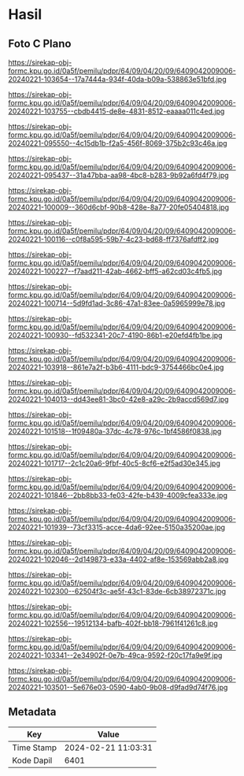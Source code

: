 # Hasil

## Foto C Plano

https://sirekap-obj-formc.kpu.go.id/0a5f/pemilu/pdpr/64/09/04/20/09/6409042009006-20240221-103654--17a7444a-934f-40da-b09a-538863e51bfd.jpg

https://sirekap-obj-formc.kpu.go.id/0a5f/pemilu/pdpr/64/09/04/20/09/6409042009006-20240221-103755--cbdb4415-de8e-4831-8512-eaaaa011c4ed.jpg

https://sirekap-obj-formc.kpu.go.id/0a5f/pemilu/pdpr/64/09/04/20/09/6409042009006-20240221-095550--4c15db1b-f2a5-456f-8069-375b2c93c46a.jpg

https://sirekap-obj-formc.kpu.go.id/0a5f/pemilu/pdpr/64/09/04/20/09/6409042009006-20240221-095437--31a47bba-aa98-4bc8-b283-9b92a6fd4f79.jpg

https://sirekap-obj-formc.kpu.go.id/0a5f/pemilu/pdpr/64/09/04/20/09/6409042009006-20240221-100009--360d6cbf-90b8-428e-8a77-20fe05404818.jpg

https://sirekap-obj-formc.kpu.go.id/0a5f/pemilu/pdpr/64/09/04/20/09/6409042009006-20240221-100116--c0f8a595-59b7-4c23-bd68-ff7376afdff2.jpg

https://sirekap-obj-formc.kpu.go.id/0a5f/pemilu/pdpr/64/09/04/20/09/6409042009006-20240221-100227--f7aad211-42ab-4662-bff5-a62cd03c4fb5.jpg

https://sirekap-obj-formc.kpu.go.id/0a5f/pemilu/pdpr/64/09/04/20/09/6409042009006-20240221-100714--5d9fd1ad-3c86-47a1-83ee-0a5965999e78.jpg

https://sirekap-obj-formc.kpu.go.id/0a5f/pemilu/pdpr/64/09/04/20/09/6409042009006-20240221-100930--fd532341-20c7-4190-86b1-e20efd4fb1be.jpg

https://sirekap-obj-formc.kpu.go.id/0a5f/pemilu/pdpr/64/09/04/20/09/6409042009006-20240221-103918--861e7a2f-b3b6-4111-bdc9-3754466bc0e4.jpg

https://sirekap-obj-formc.kpu.go.id/0a5f/pemilu/pdpr/64/09/04/20/09/6409042009006-20240221-104013--dd43ee81-3bc0-42e8-a29c-2b9accd569d7.jpg

https://sirekap-obj-formc.kpu.go.id/0a5f/pemilu/pdpr/64/09/04/20/09/6409042009006-20240221-101518--1f09480a-37dc-4c78-976c-1bf4586f0838.jpg

https://sirekap-obj-formc.kpu.go.id/0a5f/pemilu/pdpr/64/09/04/20/09/6409042009006-20240221-101717--2c1c20a6-9fbf-40c5-8cf6-e2f5ad30e345.jpg

https://sirekap-obj-formc.kpu.go.id/0a5f/pemilu/pdpr/64/09/04/20/09/6409042009006-20240221-101846--2bb8bb33-fe03-42fe-b439-4009cfea333e.jpg

https://sirekap-obj-formc.kpu.go.id/0a5f/pemilu/pdpr/64/09/04/20/09/6409042009006-20240221-101939--73cf3315-acce-4da6-92ee-5150a35200ae.jpg

https://sirekap-obj-formc.kpu.go.id/0a5f/pemilu/pdpr/64/09/04/20/09/6409042009006-20240221-102046--2d149873-e33a-4402-af8e-153569abb2a8.jpg

https://sirekap-obj-formc.kpu.go.id/0a5f/pemilu/pdpr/64/09/04/20/09/6409042009006-20240221-102300--62504f3c-ae5f-43c1-83de-6cb38972371c.jpg

https://sirekap-obj-formc.kpu.go.id/0a5f/pemilu/pdpr/64/09/04/20/09/6409042009006-20240221-102556--19512134-bafb-402f-bb18-7961f41261c8.jpg

https://sirekap-obj-formc.kpu.go.id/0a5f/pemilu/pdpr/64/09/04/20/09/6409042009006-20240221-103341--2e34902f-0e7b-49ca-9592-f20c17fa9e9f.jpg

https://sirekap-obj-formc.kpu.go.id/0a5f/pemilu/pdpr/64/09/04/20/09/6409042009006-20240221-103501--5e676e03-0590-4ab0-9b08-d9fad9d74f76.jpg


## Metadata

| Key        | Value               |
| ---------- | ------------------- |
| Time Stamp | 2024-02-21 11:03:31 |
| Kode Dapil | 6401                |



